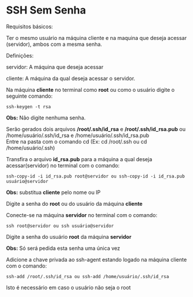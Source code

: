# SSH Sem Senha

Requisitos básicos:

Ter o mesmo usuário na máquina cliente e na maquina que deseja acessar (servidor), ambos com a mesma senha.

Definições:

servidor: A máquina que deseja acessar

cliente: A máquina da qual deseja acessar o servidor.

Na máquina **cliente** no terminal como **root** ou como o usuário digite o seguinte comando:

 `ssh-keygen -t rsa`

**Obs:** Não digite nenhuma senha.

Serão gerados dois arquivos **/root/.ssh/id\_rsa** e **/root/.ssh/id\_rsa.pub** ou /home/usuário/.ssh/id\_rsa e /home/usuário/.ssh/id\_rsa.pub  
Entre na pasta com o comando cd (Ex: cd /root/.ssh ou cd /home/usuário/.ssh)

Transfira o arquivo **id\_rsa.pub** para a máquina a qual deseja acessar(servidor) no terminal com o comando:

 `ssh-copy-id -i id_rsa.pub root@servidor ou ssh-copy-id -i id_rsa.pub usuário@servidor`

**Obs:** substitua **cliente** pelo nome ou IP

Digite a senha do **root** ou do usuário da máquina **cliente**

Conecte-se na máquina **servidor** no terminal com o comando:

 `ssh root@servidor ou ssh usuário@servidor`

Digite a senha do usuário **root** da máquina **servidor**

**Obs:** Só será pedida esta senha uma única vez

Adicione a chave privada ao ssh-agent estando logado na máquina cliente com o comando:

 `ssh-add /root/.ssh/id_rsa ou ssh-add /home/usuário/.ssh/id_rsa`

Isto é necessário em caso o usuário não seja o root